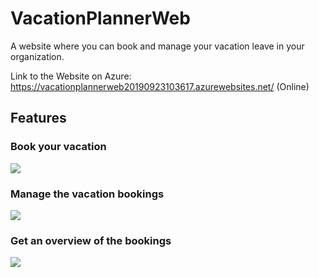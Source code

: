 # VacationPlannerWeb
A website where you can book and manage your vacation leave in your organization.

Link to the Website on Azure: https://vacationplannerweb20190923103617.azurewebsites.net/ (Online)


## Features

### Book your vacation
[![](https://i.gyazo.com/4ca3e6be3b6f4881d3c4e0d226dbb428.png)](https://gyazo.com/4ca3e6be3b6f4881d3c4e0d226dbb428)

### Manage the vacation bookings
[![](https://i.gyazo.com/96cfe69f9c218c73c62a6c277ba565ee.png)](https://gyazo.com/96cfe69f9c218c73c62a6c277ba565ee)

### Get an overview of the bookings
[![](https://i.gyazo.com/6e8f964589b9bafd2f973fe1eb83558f.png)](https://gyazo.com/6e8f964589b9bafd2f973fe1eb83558f)
